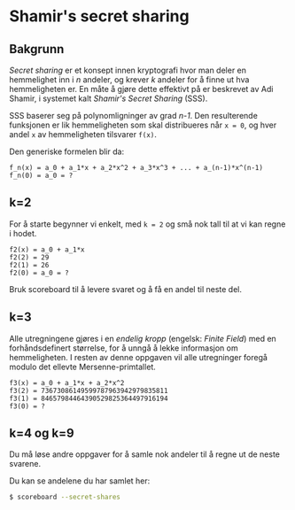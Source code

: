 # Shamir's secret sharing

## Bakgrunn

*Secret sharing* er et konsept innen kryptografi hvor man deler en hemmelighet inn i *n* andeler, og krever *k* andeler for å finne ut hva hemmeligheten er. En måte å gjøre dette effektivt på er beskrevet av Adi Shamir, i systemet kalt *Shamir's Secret Sharing* (SSS).

SSS baserer seg på polynomligninger av grad *n-1*. Den resulterende funksjonen er lik hemmeligheten som skal distribueres når `x = 0`, og hver andel `x` av hemmeligheten tilsvarer `f(x)`.

Den generiske formelen blir da:

```
f_n(x) = a_0 + a_1*x + a_2*x^2 + a_3*x^3 + ... + a_(n-1)*x^(n-1)
f_n(0) = a_0 = ?
```

## k=2

For å starte begynner vi enkelt, med `k = 2` og små nok tall til at vi kan regne i hodet.

```
f2(x) = a_0 + a_1*x
f2(2) = 29
f2(1) = 26
f2(0) = a_0 = ?
```

Bruk scoreboard til å levere svaret og å få en andel til neste del.

## k=3

Alle utregningene gjøres i en *endelig kropp* (engelsk: *Finite Field*) med en forhåndsdefinert størrelse, for å unngå å lekke informasjon om hemmeligheten. I resten av denne oppgaven vil alle utregninger foregå modulo det ellevte Mersenne-primtallet.

```
f3(x) = a_0 + a_1*x + a_2*x^2
f3(2) = 73673086149599787963942979835811
f3(1) = 84657984464390529825364497916194
f3(0) = ?
```

## k=4 og k=9

Du må løse andre oppgaver for å samle nok andeler til å regne ut de neste svarene.

Du kan se andelene du har samlet her:

```sh
$ scoreboard --secret-shares
```
